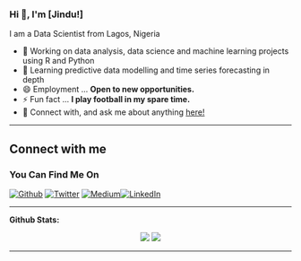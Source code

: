 ### Hi 👋, I'm [Jindu!]

I am a Data Scientist from Lagos, Nigeria
- 🔭 Working on data analysis, data science and machine learning  projects using R and Python
- 🌱 Learning predictive data modelling and time series forecasting in depth
- 😄 Employment ... **Open to new opportunities.**
- ⚡ Fun fact ... **I play football in my spare time.**
- 💬  Connect with, and ask me about anything [here!](https://twitter.com/jxndu)

<!-- - 📫 How to reach me [Mail](mailto:talktojindukwentua@gmail.com) -->
---

## Connect with me 

<h3>You Can Find Me On</h3>
<p><a href="https://github.com/jindukwentua" target="_blank"><img alt="Github" src="https://img.shields.io/badge/GitHub-%2312100E.svg?&style=for-the-badge&logo=Github&logoColor=white" /></a> <a href="https://twitter.com/jxndu" target="_blank"><img alt="Twitter" src="https://img.shields.io/badge/twitter-%231DA1F2.svg?&style=for-the-badge&logo=twitter&logoColor=white" /></a> <a href = "https://jindukwentua.medium.com/" target= "_blank"><img alt= "Medium" src="https://img.shields.io/badge/medium-%2312100E.svg?&style=forthe-badge&logo=medium&logoColor=white" /><a href="https://www.linkedin.com/in/jindu-kwentua-52a426156/" target="_blank"><img alt="LinkedIn" src="https://img.shields.io/badge/linkedin-%230077B5.svg?&style=for-the-badge&logo=linkedin&logoColor=white" /></a></p>
 
---

**Github Stats:**

<p align="center">
  
  <img src="https://github-readme-stats.vercel.app/api?username=jindukwentua&hide=stars&show_icons=true&theme=algolia&line_height=32">
  <img src="https://github-readme-stats.vercel.app/api/top-langs/?username=jindukwentua&count_private=true&theme=algolia">

</p>

---